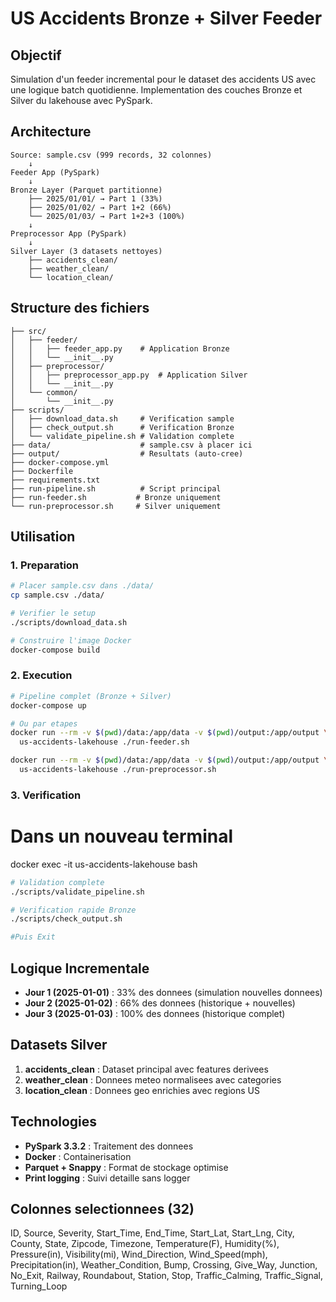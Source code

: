 # US Accidents Bronze + Silver Feeder

## Objectif

Simulation d'un feeder incremental pour le dataset des accidents US avec une logique batch quotidienne.
Implementation des couches Bronze et Silver du lakehouse avec PySpark.

## Architecture

```
Source: sample.csv (999 records, 32 colonnes)
    ↓
Feeder App (PySpark)
    ↓
Bronze Layer (Parquet partitionne)
    ├── 2025/01/01/ → Part 1 (33%)
    ├── 2025/01/02/ → Part 1+2 (66%) 
    └── 2025/01/03/ → Part 1+2+3 (100%)
    ↓
Preprocessor App (PySpark)
    ↓
Silver Layer (3 datasets nettoyes)
    ├── accidents_clean/
    ├── weather_clean/
    └── location_clean/
```

## Structure des fichiers

```
├── src/
│   ├── feeder/
│   │   ├── feeder_app.py    # Application Bronze
│   │   └── __init__.py
│   ├── preprocessor/
│   │   ├── preprocessor_app.py  # Application Silver
│   │   └── __init__.py
│   └── common/
│       └── __init__.py
├── scripts/
│   ├── download_data.sh     # Verification sample
│   ├── check_output.sh      # Verification Bronze
│   └── validate_pipeline.sh # Validation complete
├── data/                    # sample.csv à placer ici
├── output/                  # Resultats (auto-cree)
├── docker-compose.yml
├── Dockerfile
├── requirements.txt
├── run-pipeline.sh          # Script principal
├── run-feeder.sh           # Bronze uniquement
└── run-preprocessor.sh     # Silver uniquement
```

## Utilisation

### 1. Preparation

```bash
# Placer sample.csv dans ./data/
cp sample.csv ./data/

# Verifier le setup
./scripts/download_data.sh

# Construire l'image Docker
docker-compose build
```

### 2. Execution

```bash
# Pipeline complet (Bronze + Silver)
docker-compose up

# Ou par etapes
docker run --rm -v $(pwd)/data:/app/data -v $(pwd)/output:/app/output \
  us-accidents-lakehouse ./run-feeder.sh

docker run --rm -v $(pwd)/data:/app/data -v $(pwd)/output:/app/output \
  us-accidents-lakehouse ./run-preprocessor.sh
```

### 3. Verification

# Dans un nouveau terminal
docker exec -it us-accidents-lakehouse bash

```bash
# Validation complete
./scripts/validate_pipeline.sh

# Verification rapide Bronze
./scripts/check_output.sh

#Puis Exit
```

## Logique Incrementale

- **Jour 1 (2025-01-01)** : 33% des donnees (simulation nouvelles donnees)
- **Jour 2 (2025-01-02)** : 66% des donnees (historique + nouvelles)  
- **Jour 3 (2025-01-03)** : 100% des donnees (historique complet)

## Datasets Silver

1. **accidents_clean** : Dataset principal avec features derivees
2. **weather_clean** : Donnees meteo normalisees avec categories
3. **location_clean** : Donnees geo enrichies avec regions US

## Technologies

- **PySpark 3.3.2** : Traitement des donnees
- **Docker** : Containerisation 
- **Parquet + Snappy** : Format de stockage optimise
- **Print logging** : Suivi detaille sans logger

## Colonnes selectionnees (32)

ID, Source, Severity, Start_Time, End_Time, Start_Lat, Start_Lng,
City, County, State, Zipcode, Timezone, Temperature(F), Humidity(%),
Pressure(in), Visibility(mi), Wind_Direction, Wind_Speed(mph),
Precipitation(in), Weather_Condition, Bump, Crossing, Give_Way,
Junction, No_Exit, Railway, Roundabout, Station, Stop,
Traffic_Calming, Traffic_Signal, Turning_Loop